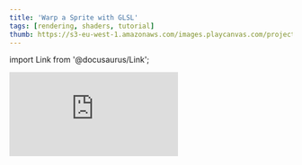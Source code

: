 ```yaml
---
title: 'Warp a Sprite with GLSL'
tags: [rendering, shaders, tutorial]
thumb: https://s3-eu-west-1.amazonaws.com/images.playcanvas.com/projects/12/426038/2C7C85-image-75.jpg
---
```


import Link from '@docusaurus/Link';

<div className="iframe-container">
    <iframe loading="lazy" src="https://playcanv.as/p/3NdgiVsp/" title="Warp a Sprite with GLSL" webkitallowfullscreen="true" mozallowfullscreen="true" allow="autoplay" allowfullscreen="true" allowvr="" scrolling="no" frameborder="0" />
</div>

<Link to='https://playcanvas.com/project/426038/'>Open Project ↗</Link>
